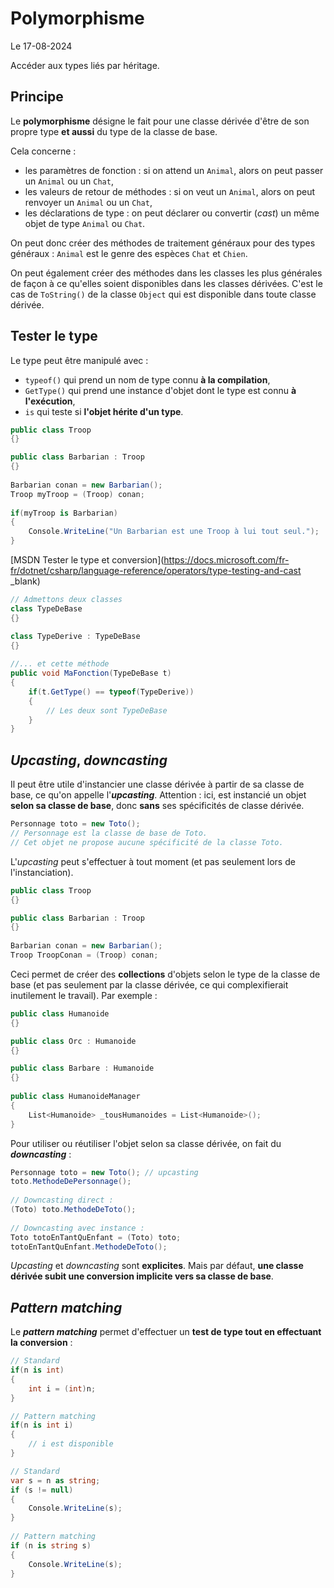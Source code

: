 # Polymorphisme

Le 17-08-2024

Accéder aux types liés par héritage.

## Principe

Le **polymorphisme** désigne le fait pour une classe dérivée d'être de son propre type **et aussi** du type de la classe de base. 

Cela concerne : 
- les paramètres de fonction : si on attend un `Animal`, alors on peut passer un `Animal` ou un `Chat`, 
- les valeurs de retour de méthodes : si on veut un `Animal`, alors on peut renvoyer un `Animal` ou un `Chat`, 
- les déclarations de type : on peut déclarer ou convertir (*cast*) un même objet de type `Animal` ou `Chat`.

On peut donc créer des méthodes de traitement généraux pour des types généraux : `Animal` est le genre des espèces `Chat` et `Chien`. 

On peut également créer des méthodes dans les classes les plus générales de façon à ce qu'elles soient disponibles dans les classes dérivées. C'est le cas de `ToString()` de la classe `Object` qui est disponible dans toute classe dérivée.

## Tester le type

Le type peut être manipulé avec :
- `typeof()` qui prend un nom de type connu **à la compilation**,
- `GetType()` qui prend une instance d'objet dont le type est connu **à l'exécution**,
- `is` qui teste si **l'objet hérite d'un type**.

```C#
public class Troop
{}

public class Barbarian : Troop
{}
	
Barbarian conan = new Barbarian();
Troop myTroop = (Troop) conan;
	
if(myTroop is Barbarian)
{
	Console.WriteLine("Un Barbarian est une Troop à lui tout seul.");
}
```

[MSDN Tester le type et conversion](https://docs.microsoft.com/fr-fr/dotnet/csharp/language-reference/operators/type-testing-and-cast _blank)

```C#
// Admettons deux classes
class TypeDeBase 
{}

class TypeDerive : TypeDeBase 
{}
	
//... et cette méthode
public void MaFonction(TypeDeBase t)
{
	if(t.GetType() == typeof(TypeDerive))
	{
		// Les deux sont TypeDeBase
	}
}
```

## *Upcasting*, *downcasting*

Il peut être utile d'instancier une classe dérivée à partir de sa classe de base, ce qu'on appelle l'***upcasting***. Attention : ici, est instancié un objet **selon sa classe de base**, donc **sans** ses spécificités de classe dérivée.

```C#
Personnage toto = new Toto(); 
// Personnage est la classe de base de Toto.
// Cet objet ne propose aucune spécificité de la classe Toto.
```

L'*upcasting* peut s'effectuer à tout moment (et pas seulement lors de l'instanciation).

```C#
public class Troop
{}

public class Barbarian : Troop
{}
	
Barbarian conan = new Barbarian();
Troop TroopConan = (Troop) conan;
```

Ceci permet de créer des **collections** d'objets selon le type de la classe de base (et pas seulement par la classe dérivée, ce qui complexifierait inutilement le travail). Par exemple :

```C#
public class Humanoide
{}

public class Orc : Humanoide
{}

public class Barbare : Humanoide
{}
	
public class HumanoideManager
{
	List<Humanoide> _tousHumanoides = List<Humanoide>();
}
```

Pour utiliser ou réutiliser l'objet selon sa classe dérivée, on fait du ***downcasting*** :

```C#
Personnage toto = new Toto(); // upcasting
toto.MethodeDePersonnage(); 
	
// Downcasting direct :
(Toto) toto.MethodeDeToto(); 
	
// Downcasting avec instance :
Toto totoEnTantQuEnfant = (Toto) toto;
totoEnTantQuEnfant.MethodeDeToto();
```

*Upcasting* et *downcasting* sont **explicites**. Mais par défaut, **une classe dérivée subit une conversion implicite vers sa classe de base**.

## *Pattern matching*

Le ***pattern matching*** permet d'effectuer un **test de type tout en effectuant la conversion** :

```C#
// Standard 
if(n is int)
{
    int i = (int)n;
}

// Pattern matching
if(n is int i)
{
    // i est disponible
}
```

```C#
// Standard
var s = n as string;
if (s != null)
{
    Console.WriteLine(s);
}
	
// Pattern matching
if (n is string s)
{
    Console.WriteLine(s);
}
```
